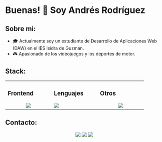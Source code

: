 # Buenas! 👋 Soy Andrés Rodríguez
## Sobre mi:


- 🎓 Actualmente soy un estudiante de Desarrollo de Aplicaciones Web (DAW) en el IES Isidra de Guzmán.
- 🎮 Apasionado de los videojuegos y los deportes de motor.

## Stack:

<table><tr><td valign="top" width="25%">

### Frontend  
<a href="https://github.com/AndresRodriguezT">
<div align="center">  
       <img src="https://skillicons.dev/icons?i=html,css,bootstrap,tailwind" /> 
</div>
</a>
 </td><td valign="top" width="25%">
        
### Lenguajes
<a href="https://github.com/AndresRodriguezT">
<div>
       <img src="https://skillicons.dev/icons?i=cs,ts,java&perline=4" /> 
</div>
</a>

</td><td valign="top" width="25%">
  
### Otros
<a href="https://github.com/AndresRodriguezT">
<div align="center">
       <img src="https://skillicons.dev/icons?i=git,github,mysql,dotnet,docker,godot,r,vscode,visualstudio, &perline=4" /> 
</div>
</a>
</td>
</tr></table>


## Contacto:
<div align="center">
    <a href="https://www.linkedin.com/in/andr%C3%A9s-rodr%C3%ADguez-a01450314/" target="_blank"><img src="https://img.shields.io/badge/LinkedIn-0077B5?style=for-the-badge&logo=linkedin&logoColor=white"/></a>
    <a target="_blank" href="mailto:andresrodrigueztrapero@gmail.com"><img src="https://img.shields.io/badge/Gmail-D14836?style=for-the-badge&logo=gmail&logoColor=white"/></a>
    <a href="https://www.instagram.com/ndres_._/" target="_blank"><img src="https://img.shields.io/badge/Instagram-E4405F?style=for-the-badge&logo=instagram&logoColor=white"/></a>
</div>
